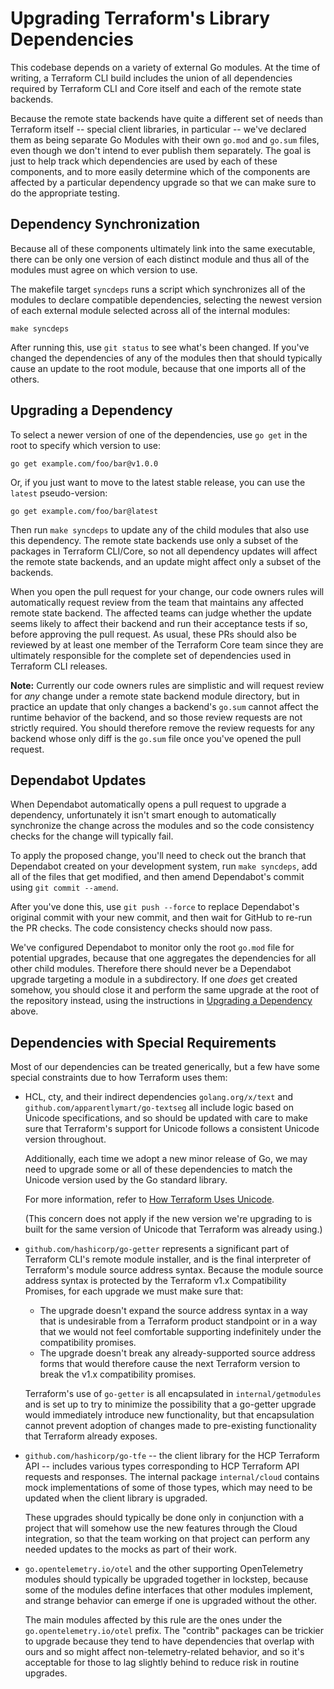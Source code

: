 # Upgrading Terraform's Library Dependencies

This codebase depends on a variety of external Go modules. At the time of
writing, a Terraform CLI build includes the union of all dependencies required
by Terraform CLI and Core itself and each of the remote state backends.

Because the remote state backends have quite a different set of needs than
Terraform itself -- special client libraries, in particular -- we've declared
them as being separate Go Modules with their own `go.mod` and `go.sum` files,
even though we don't intend to ever publish them separately. The goal is just
to help track which dependencies are used by each of these components, and to
more easily determine which of the components are affected by a particular
dependency upgrade so that we can make sure to do the appropriate testing.

## Dependency Synchronization

Because all of these components ultimately link into the same executable, there
can be only one version of each distinct module and thus all of the modules
must agree on which version to use.

The makefile target `syncdeps` runs a script which synchronizes all of the
modules to declare compatible dependencies, selecting the newest version of
each external module selected across all of the internal modules:

```shell
make syncdeps
```

After running this, use `git status` to see what's been changed. If you've
changed the dependencies of any of the modules then that should typically
cause an update to the root module, because that one imports all of the others.

## Upgrading a Dependency

To select a newer version of one of the dependencies, use `go get` in the
root to specify which version to use:

```shell
go get example.com/foo/bar@v1.0.0
```

Or, if you just want to move to the latest stable release, you can use the
`latest` pseudo-version:

```shell
go get example.com/foo/bar@latest
```

Then run `make syncdeps` to update any of the child modules that also use
this dependency. The remote state backends use only a subset of the packages
in Terraform CLI/Core, so not all dependency updates will affect the remote
state backends, and an update might affect only a subset of the backends.

When you open the pull request for your change, our code owners rules will
automatically request review from the team that maintains any affected remote
state backend. The affected teams can judge whether the update seems likely
to affect their backend and run their acceptance tests if so, before approving
the pull request. As usual, these PRs should also be reviewed by at least
one member of the Terraform Core team since they are ultimately responsible
for the complete set of dependencies used in Terraform CLI releases.

**Note:** Currently our code owners rules are simplistic and will request
review for _any_ change under a remote state backend module directory, but
in practice an update that only changes a backend's `go.sum` cannot affect
the runtime behavior of the backend, and so those review requests are not
strictly required. You should therefore remove the review requests for
any backend whose only diff is the `go.sum` file once you've opened the
pull request.

## Dependabot Updates

When Dependabot automatically opens a pull request to upgrade a dependency,
unfortunately it isn't smart enough to automatically synchronize the change
across the modules and so the code consistency checks for the change will
typically fail.

To apply the proposed change, you'll need to check out the branch that
Dependabot created on your development system, run `make syncdeps`, add
all of the files that get modified, and then amend Dependabot's commit using
`git commit --amend`.

After you've done this, use `git push --force` to replace Dependabot's original
commit with your new commit, and then wait for GitHub to re-run the PR
checks. The code consistency checks should now pass.

We've configured Dependabot to monitor only the root `go.mod` file for potential
upgrades, because that one aggregates the dependencies for all other child
modules. Therefore there should never be a Dependabot upgrade targeting a
module in a subdirectory. If one _does_ get created somehow, you should close
it and perform the same upgrade at the root of the repository instead, using
the instructions in [Upgrading a Dependency](#upgrading-a-dependency) above.

## Dependencies with Special Requirements

Most of our dependencies can be treated generically, but a few have some
special constraints due to how Terraform uses them:

* HCL, cty, and their indirect dependencies `golang.org/x/text` and
  `github.com/apparentlymart/go-textseg` all include logic based on Unicode
  specifications, and so should be updated with care to make sure that
  Terraform's support for Unicode follows a consistent Unicode version
  throughout.

    Additionally, each time we adopt a new minor release of Go, we may need to
    upgrade some or all of these dependencies to match the Unicode version used
    by the Go standard library.

    For more information, refer to [How Terraform Uses Unicode](unicode.md).

    (This concern does not apply if the new version we're upgrading to is built
    for the same version of Unicode that Terraform was already using.)

* `github.com/hashicorp/go-getter` represents a significant part of Terraform
  CLI's remote module installer, and is the final interpreter of Terraform's
  module source address syntax. Because the module source address syntax is
  protected by the Terraform v1.x Compatibility Promises, for each upgrade
  we must make sure that:

    - The upgrade doesn't expand the source address syntax in a way that is
      undesirable from a Terraform product standpoint or in a way that we would
      not feel comfortable supporting indefinitely under the compatibility
      promises.
    - The upgrade doesn't break any already-supported source address forms
      that would therefore cause the next Terraform version to break the
      v1.x compatibility promises.

    Terraform's use of `go-getter` is all encapsulated in `internal/getmodules`
    and is set up to try to minimize the possibility that a go-getter upgrade
    would immediately introduce new functionality, but that encapsulation cannot
    prevent adoption of changes made to pre-existing functionality that
    Terraform already exposes.

* `github.com/hashicorp/go-tfe` -- the client library for the HCP Terraform
  API -- includes various types corresponding to HCP Terraform API
  requests and responses. The internal package `internal/cloud` contains mock
  implementations of some of those types, which may need to be updated when
  the client library is upgraded.

    These upgrades should typically be done only in conjunction with a project
    that will somehow use the new features through the Cloud integration, so
    that the team working on that project can perform any needed updates to
    the mocks as part of their work.

* `go.opentelemetry.io/otel` and the other supporting OpenTelemetry modules
  should typically be upgraded together in lockstep, because some of the
  modules define interfaces that other modules implement, and strange behavior
  can emerge if one is upgraded without the other.

    The main modules affected by this rule are the ones under the
    `go.opentelemetry.io/otel` prefix. The "contrib" packages can be trickier
    to upgrade because they tend to have dependencies that overlap with ours
    and so might affect non-telemetry-related behavior, and so it's acceptable
    for those to lag slightly behind to reduce risk in routine upgrades.

